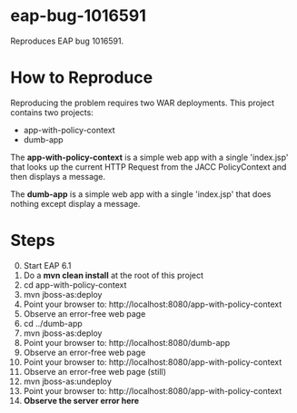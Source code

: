 eap-bug-1016591
===============

Reproduces EAP bug 1016591.

How to Reproduce
================

Reproducing the problem requires two WAR deployments.  This project contains two projects:

* app-with-policy-context
* dumb-app

The **app-with-policy-context** is a simple web app with a single 'index.jsp' that looks up
the current HTTP Request from the JACC PolicyContext and then displays a message.

The **dumb-app** is a simple web app with a single 'index.jsp' that does nothing except 
display a message.


Steps
=====

0. Start EAP 6.1
1. Do a **mvn clean install** at the root of this project
2. cd app-with-policy-context
3. mvn jboss-as:deploy
4. Point your browser to:  http://localhost:8080/app-with-policy-context
  1. Observe an error-free web page
5. cd ../dumb-app
6. mvn jboss-as:deploy
7. Point your browser to:  http://localhost:8080/dumb-app
  1. Observe an error-free web page
8. Point your browser to:  http://localhost:8080/app-with-policy-context
  1. Observe an error-free web page (still)
9. mvn jboss-as:undeploy
10. Point your browser to:  http://localhost:8080/app-with-policy-context
  1. **Observe the server error here**

